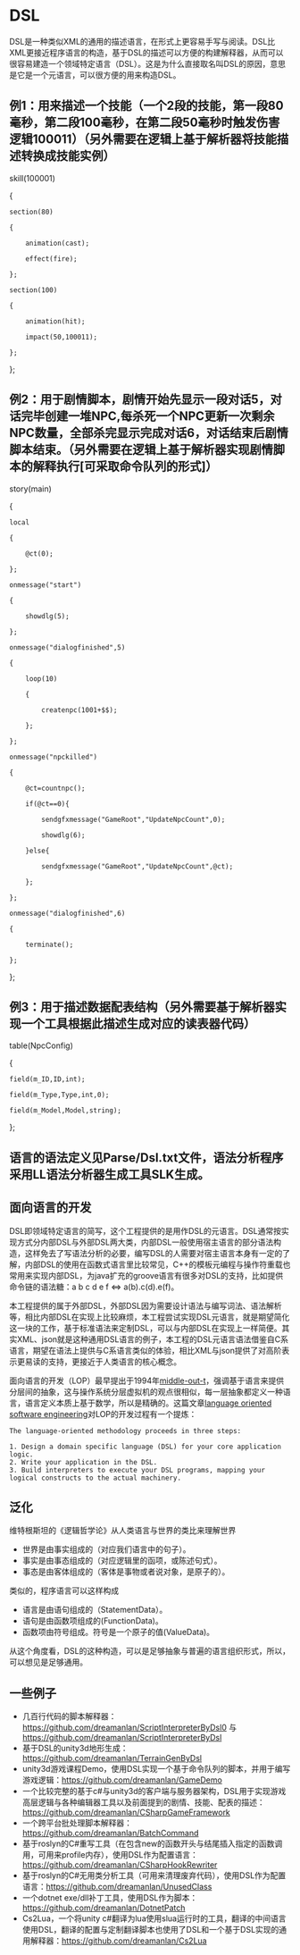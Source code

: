 # DSL
DSL是一种类似XML的通用的描述语言，在形式上更容易手写与阅读。DSL比XML更接近程序语言的构造，基于DSL的描述可以方便的构建解释器，从而可以很容易建造一个领域特定语言（DSL）。这是为什么直接取名叫DSL的原因，意思是它是一个元语言，可以很方便的用来构造DSL。

## 例1：用来描述一个技能（一个2段的技能，第一段80毫秒，第二段100毫秒，在第二段50毫秒时触发伤害逻辑100011）（另外需要在逻辑上基于解析器将技能描述转换成技能实例）

skill(100001)

{

	section(80)
	
	{
	
		animation(cast);
		
		effect(fire);
		
	};
	
	section(100)
	
	{
	
		animation(hit);
		
		impact(50,100011);
		
	};
	
};

## 例2：用于剧情脚本，剧情开始先显示一段对话5，对话完毕创建一堆NPC,每杀死一个NPC更新一次剩余NPC数量，全部杀完显示完成对话6，对话结束后剧情脚本结束。（另外需要在逻辑上基于解析器实现剧情脚本的解释执行[可采取命令队列的形式]）

story(main)

{

	local
	
	{
	
		@ct(0);
		
	};
	
	onmessage("start")
	
	{
	
		showdlg(5);
		
	};
	
	onmessage("dialogfinished",5)
	
	{
	
		loop(10)
		
		{
		
			createnpc(1001+$$);
			
		};
		
	};
	
	onmessage("npckilled")
	
	{
	
		@ct=countnpc();
		
		if(@ct==0){
		
			sendgfxmessage("GameRoot","UpdateNpcCount",0);
			
			showdlg(6);
			
		}else{
		
			sendgfxmessage("GameRoot","UpdateNpcCount",@ct);
			
		};
		
	};
	
	onmessage("dialogfinished",6)
	
	{
	
		terminate();
		
	};
	
};

## 例3：用于描述数据配表结构（另外需要基于解析器实现一个工具根据此描述生成对应的读表器代码）

table(NpcConfig)

{

	field(m_ID,ID,int);
	
	field(m_Type,Type,int,0);
	
	field(m_Model,Model,string);
	
};


## 语言的语法定义见Parse/Dsl.txt文件，语法分析程序采用LL语法分析器生成工具SLK生成。

## 面向语言的开发
DSL即领域特定语言的简写，这个工程提供的是用作DSL的元语言。DSL通常按实现方式分内部DSL与外部DSL两大类，内部DSL一般使用宿主语言的部分语法构造，这样免去了写语法分析的必要，编写DSL的人需要对宿主语言本身有一定的了解，内部DSL的使用在函数式语言里比较常见，C++的模板元编程与操作符重载也常用来实现内部DSL，为java扩充的groove语言有很多对DSL的支持，比如提供命令链的语法糖：a b c d e f <=> a(b).c(d).e(f)。


本工程提供的属于外部DSL，外部DSL因为需要设计语法与编写词法、语法解析等，相比内部DSL在实现上比较麻烦，本工程尝试实现DSL元语言，就是期望简化这一块的工作，基于标准语法来定制DSL，可以与内部DSL在实现上一样简便。其实XML、json就是这种通用DSL语言的例子，本工程的DSL元语言语法借鉴自C系语言，期望在语法上提供与C系语言类似的体验，相比XML与json提供了对高阶表示更易读的支持，更接近于人类语言的核心概念。


面向语言的开发（LOP）最早提出于1994年[middle-out-t](http://www.gkc.org.uk/martin/papers/middle-out-t.pdf)，强调基于语言来提供分层间的抽象，这与操作系统分层虚拟机的观点很相似，每一层抽象都定义一种语言，语言定义本质上基于数学，所以是精确的。这篇文章[language oriented software engineering](https://parametri.city/blog/2018-12-23-language-oriented-software-engineering/index.html)对LOP的开发过程有一个提炼：
```
The language-oriented methodology proceeds in three steps:

1. Design a domain specific language (DSL) for your core application logic.
2. Write your application in the DSL.
3. Build interpreters to execute your DSL programs, mapping your logical constructs to the actual machinery.
```

## 泛化
维特根斯坦的《逻辑哲学论》从人类语言与世界的类比来理解世界
- 世界是由事实组成的（对应我们语言中的句子）。
- 事实是由事态组成的（对应逻辑里的函项，或陈述句式）。
- 事态是由客体组成的（客体是事物或者说对象，是原子的）。


类似的，程序语言可以这样构成
- 语言是由语句组成的（StatementData）。
- 语句是由函数项组成的(FunctionData)。
- 函数项由符号组成。符号是一个原子的值(ValueData)。


从这个角度看，DSL的这种构造，可以是足够抽象与普遍的语言组织形式，所以，可以想见是足够通用。

## 一些例子
- 几百行代码的脚本解释器：https://github.com/dreamanlan/ScriptInterpreterByDsl0 与 https://github.com/dreamanlan/ScriptInterpreterByDsl
- 基于DSL的unity3d地形生成：https://github.com/dreamanlan/TerrainGenByDsl
- unity3d游戏课程Demo，使用DSL实现一个基于命令队列的脚本，并用于编写游戏逻辑：https://github.com/dreamanlan/GameDemo
- 一个比较完整的基于c#与unity3d的客户端与服务器架构，DSL用于实现游戏高层逻辑与各种编辑器工具以及前面提到的剧情、技能、配表的描述：https://github.com/dreamanlan/CSharpGameFramework
- 一个跨平台批处理脚本解释器：https://github.com/dreamanlan/BatchCommand
- 基于roslyn的C#重写工具（在包含new的函数开头与结尾插入指定的函数调用，可用来profile内存），使用DSL作为配置语言：https://github.com/dreamanlan/CSharpHookRewriter
- 基于roslyn的C#无用类分析工具（可用来清理废弃代码），使用DSL作为配置语言：https://github.com/dreamanlan/UnusedClass
- 一个dotnet exe/dll补丁工具，使用DSL作为脚本：https://github.com/dreamanlan/DotnetPatch
- Cs2Lua，一个将unity c#翻译为lua使用slua运行时的工具，翻译的中间语言使用DSL，翻译的配置与定制翻译脚本也使用了DSL和一个基于DSL实现的通用解释器：https://github.com/dreamanlan/Cs2Lua
